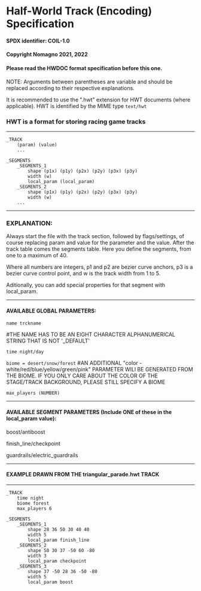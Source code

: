 # Half-World Track (Encoding) Specification

#### SPDX identifier: COIL-1.0
#### Copyright Nomagno 2021, 2022
#### Please read the HWDOC format specification before this one.
NOTE: Arguments between parentheses are variable and should be replaced according to their respective explanations.

It is recommended to use the ".hwt" extension for HWT documents (where applicable).
HWT is identified by the MIME type `text/hwt`

### HWT is a format for storing racing game tracks
***
```
_TRACK
	(param) (value)
	...

_SEGMENTS
	_SEGMENTS_1
		shape (p1x) (p1y) (p2x) (p2y) (p3x) (p3y)
		width (w)
		local_param (local_param)
	_SEGMENTS_2
		shape (p1x) (p1y) (p2x) (p2y) (p3x) (p3y)
		width (w)
	...
```
***

### EXPLANATION:

Always start the file with the track section, followed by flags/settings, of course replacing param and value for the parameter and the value.
After the track table comes the segments table. Here you define the segments, from one to a maximum of 40.

Where all numbers are integers, p1 and p2 are bezier curve anchors, p3 is a bezier curve control point, and w is the track width from 1 to 5.

Aditionally, you can add special properties for that segment with local_param.


***

#### AVAILABLE GLOBAL PARAMETERS:

`name trckname`

#THE NAME HAS TO BE AN EIGHT CHARACTER ALPHANUMERICAL STRING THAT IS NOT '_DEFAULT'

`time night/day`

`biome = desert/snow/forest`
#AN ADDITIONAL "color - white/red/blue/yellow/green/pink" PARAMETER WILl BE GENERATED FROM THE BIOME. IF YOU ONLY CARE ABOUT THE COLOR OF THE STAGE/TRACK BACKGROUND, PLEASE STILL SPECIFY A BIOME

`max_players (NUMBER)`


***

#### AVAILABLE SEGMENT PARAMETERS (Include ONE of these in the local_param value):


boost/antiboost

finish_line/checkpoint

guardrails/electric_guardrails

***

#### EXAMPLE DRAWN FROM THE triangular_parade.hwt TRACK
***

```
_TRACK
	time night
	biome forest
	max_players 6

_SEGMENTS
	_SEGMENTS_1
		shape 28 36 50 30 40 40
		width 5
		local_param finish_line
	_SEGMENTS_2
		shape 50 30 37 -50 60 -80
		width 3
		local_param checkpoint
	_SEGMENTS_3
		shape 37 -50 28 36 -50 -80
		width 5
		local_param boost
```
